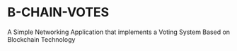 # B-CHAIN-VOTES
A Simple Networking Application that implements a Voting System Based on Blockchain Technology 

